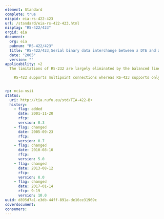 ```yaml
---
element: Standard
complete: true
nispid: eia-rs-422-423
url: /standard/eia-rs-422-423.html
nisptag: "RS-422/423"
orgid: eia
document:
  org: eia
  pubnum: "RS-422/423"
  title: "RS-422/423,Serial binary data interchange between a DTE and a DCE:2005"
  date: "2005"
  version: ""
applicability: >2
  The limitations of RS-232 are largely eliminated by the balanced line interface.  The RS-422 protocol greatly expands the practical possibilities of the serial bus. It provides a mechanism by which serial data can be transmitted over great distances (to 4,000 feet) and at very high speeds (to10 Mbps). This is accomplished by splitting each signal across two separate wires in opposite states, one inverted and one not inverted. The difference in voltage between the two lines is compared by the receiver to determine the logical state of the signal. This wire configuration, called differential data transmission or balanced transmission, is well suited to noisy environments. With RS-232 communication, which is unbalanced transmission and uses only one wire, signal degradation can take place if there is a difference in ground potential between the transmitting and receiving ends of the cable. With balanced transmission, this potential difference will affect both wires equally, and thus not effect their inverse relationship. Twisted pairs of wire, which ensure that neither line is permanently closer to a noise source than the other, are often used to best equalize influences on the two lines. Errors can be caused by high noise levels affecting one side of the receiver to a different extent than the other. To combat this, each receiver is generally grounded.

    RS-422 supports multipoint connections whereas RS-423 supports only point-to-point connections.

  
rp: ncia-nsii
status:
  uri: http://tia.nufu.eu/std/TIA-422-B+
  history: 
    - flag: added
      date: 2001-11-20
      rfcp: 
      version: 0.3
    - flag: changed
      date: 2005-09-23
      rfcp: 
      version: 0.7
    - flag: changed
      date: 2010-08-10
      rfcp: 
      version: 5.0
    - flag: changed
      date: 2013-08-12
      rfcp: 
      version: 8.0
    - flag: changed
      date: 2017-01-14
      rfcp: 9-19
      version: 10.0
uuid: d895d7a1-e3db-44ff-891a-de16ce31969c
coverdocument:
consumers:
---
```

